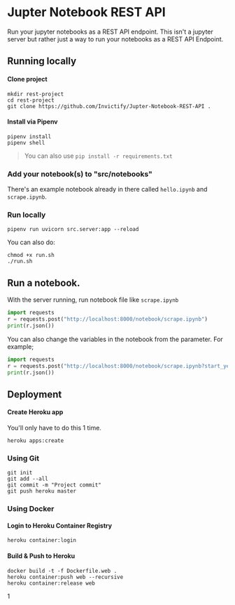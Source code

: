 # Jupter Notebook REST API
Run your jupyter notebooks as a REST API endpoint. This isn't a jupyter server but rather just a way to run your notebooks as a REST API Endpoint.


## Running locally

#### Clone project
```
mkdir rest-project
cd rest-project
git clone https://github.com/Invictify/Jupter-Notebook-REST-API .
```

#### Install via Pipenv
```
pipenv install
pipenv shell
```
> You can also use `pip install -r requirements.txt`


### Add your notebook(s) to "src/notebooks"
There's an example notebook already in there called `hello.ipynb` and `scrape.ipynb`. 


### Run locally

```
pipenv run uvicorn src.server:app --reload
```
You can also do: 

```
chmod +x run.sh
./run.sh
```

## Run a notebook.
With the server running, run notebook file like `scrape.ipynb`

```python
import requests
r = requests.post("http://localhost:8000/notebook/scrape.ipynb")
print(r.json())
```

You can also change the variables in the notebook from the parameter. For example;

```python
import requests
r = requests.post("http://localhost:8000/notebook/scrape.ipynb?start_year=2021&years_ago=7")
print(r.json())
```


## Deployment

#### Create Heroku app
You'll only have to do this 1 time.
```
heroku apps:create
```


### Using Git
```
git init
git add --all
git commit -m "Project commit"
git push heroku master
```

### Using Docker

#### Login to Heroku Container Registry
```
heroku container:login
```

#### Build & Push to Heroku
```
docker build -t -f Dockerfile.web .
heroku container:push web --recursive
heroku container:release web 
```

1